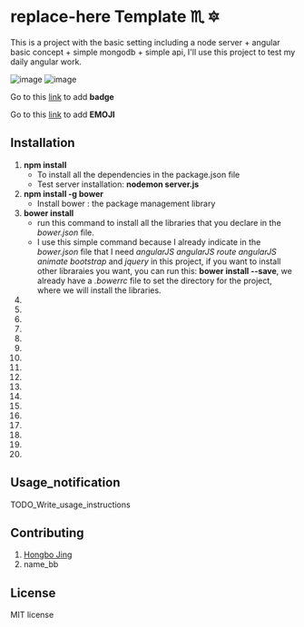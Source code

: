 # replace-here Template :scorpius: :six_pointed_star:
This is a project with the basic setting including a node server + angular basic concept + simple mongodb + simple api, I'll use this project to test my daily angular work.

![image](https://img.shields.io/badge/version-1.0.0-yellowgreen.svg)
![image](https://img.shields.io/badge/license-MIT-brightgreen.svg)

Go to this [link](http://shields.io/) to add **badge**

Go to this [link](http://www.emoji-cheat-sheet.com/) to add **EMOJI**
## Installation
1. **npm install**
    * To install all the dependencies in the package.json file
    * Test server installation: **nodemon server.js**
2. **npm install -g bower**
    * Install bower : the package management library
3. **bower install**
    * run this command to install all the libraries that you declare in the *bower.json* file.
    * I use this simple command because I already indicate in the *bower.json* file that I need *angularJS* *angularJS route* *angularJS animate* *bootstrap* and *jquery* in this project, if you want to install other libraraies you want, you can run this: **bower install <package name> --save**, we already have a *.bowerrc* file to set the directory for the project, where we will install the libraries.
4.
5.
6.
7.
8.
9.
10.
11.
12.
13.
14.
15.
16.
17.
18.
19.
20.
## Usage_notification
TODO_Write_usage_instructions
## Contributing
1. [Hongbo Jing](https://github.com/hongbojing)
2. name_bb

## License
MIT license
